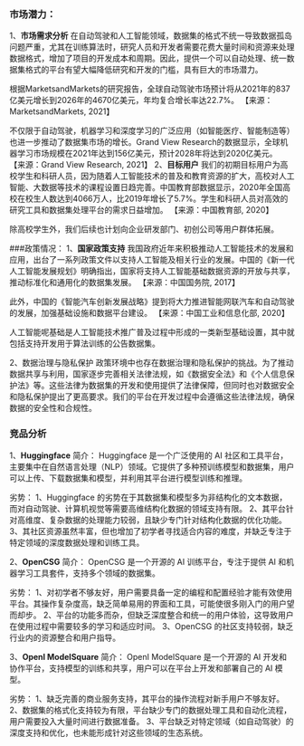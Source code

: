 

### 市场潜力：
1、**市场需求分析**
  在自动驾驶和人工智能领域，数据集的格式不统一导致数据孤岛问题严重，尤其在训练算法时，研究人员和开发者需要花费大量时间和资源来处理数据格式，增加了项目的开发成本和周期。因此，提供一个可以自动处理、统一数据集格式的平台有望大幅降低研究和开发的门槛，具有巨大的市场潜力。

  根据MarketsandMarkets的研究报告，全球自动驾驶市场预计将从2021年的837亿美元增长到2026年的4670亿美元，年均复合增长率达22.7%。
  【来源：MarketsandMarkets, 2021】

  不仅限于自动驾驶，机器学习和深度学习的广泛应用（如智能医疗、智能制造等）也进一步推动了数据集市场的增长。Grand View Research的数据显示，全球机器学习市场规模在2021年达到156亿美元，预计2028年将达到2020亿美元。
  【来源：Grand View Research, 2021】
2、**目标用户**
  我们的初期目标用户为高校学生和科研人员，因为随着人工智能技术的普及和教育资源的扩大，高校对人工智能、大数据等技术的课程设置日趋完善。中国教育部数据显示，2020年全国高校在校生人数达到4066万人，比2019年增长了5.7%。学生和科研人员对高效的研究工具和数据集处理平台的需求日益增加。
  【来源：中国教育部, 2020】

  除高校学生外，我们后续也计划向企业研发部门、初创公司等用户群体拓展。

###政策情况：
1、**国家政策支持**
  我国政府近年来积极推动人工智能技术的发展和应用，出台了一系列政策文件以支持人工智能及相关行业的发展。中国的《新一代人工智能发展规划》明确指出，国家将支持人工智能基础数据资源的开放与共享，推动标准化和通用化的数据集发展。
  【来源：中国国务院, 2017】

  此外，中国的《智能汽车创新发展战略》提到将大力推进智能网联汽车和自动驾驶的发展，加强基础设施和数据平台建设。
  【来源：中国工业和信息化部, 2020】

  人工智能呢基础是人工智能技术推广普及过程中形成的一类新型基础设置，其中就包括支持开发用于算法训练的公告数据集。

2、数据治理与隐私保护
  政策环境中也存在数据治理和隐私保护的挑战。为了推动数据共享与利用，国家逐步完善相关法律法规，如《数据安全法》和《个人信息保护法》等。这些法律为数据集的开发和使用提供了法律保障，但同时也对数据安全和隐私保护提出了更高要求。我们的平台在开发过程中会遵循这些法律法规，确保数据的安全性和合规性。

### 竞品分析
1、**Huggingface**
  简介：
  Huggingface 是一个广泛使用的 AI 社区和工具平台，主要集中在自然语言处理（NLP）领域。它提供了多种预训练模型和数据集，用户可以上传、下载数据集和模型，并利用其平台进行模型训练和推理。

  劣势：
  1、Huggingface 的劣势在于其数据集和模型多为非结构化的文本数据，而对自动驾驶、计算机视觉等需要高维结构化数据的领域支持有限。
  2、其平台针对高维度、复杂数据的处理能力较弱，且缺少专门针对结构化数据的优化功能。
  3、其社区资源虽然丰富，但也增加了初学者寻找适合内容的难度，并缺乏专注于特定领域的深度数据处理和训练工具。

2、**OpenCSG**
  简介：
  OpenCSG 是一个开源的 AI 训练平台，专注于提供 AI 和机器学习工具套件，支持多个领域的数据集。

  劣势：
  1、对初学者不够友好，用户需要具备一定的编程和配置经验才能有效使用平台。其操作复杂度高，缺乏简单易用的界面和工具，可能使很多刚入门的用户望而却步。
  2、平台的功能多而杂，但缺乏深度整合和统一的用户体验，这导致用户在使用过程中需要较多的学习和适应时间。
  3、OpenCSG 的社区支持较弱，缺乏行业内的资源整合和用户指导。

3、**OpenI ModelSquare**
  简介：
  OpenI ModelSquare 是一个开源的 AI 开发和协作平台，支持模型的训练和共享，用户可以在平台上开发和部署自己的 AI 模型。

  劣势：
  1、缺乏完善的商业服务支持，其平台的操作流程对新手用户不够友好。
  2、数据集的格式化支持较为有限，平台缺少专门的数据处理工具和自动化流程，用户需要投入大量时间进行数据准备。
  3、平台缺乏对特定领域（如自动驾驶）的深度支持和优化，也未能形成针对这些领域的生态系统。